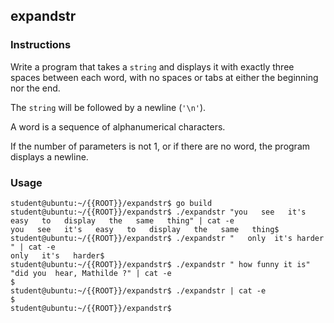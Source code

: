 ## expandstr

### Instructions

Write a program that takes a `string` and displays it with exactly three spaces
between each word, with no spaces or tabs at either the beginning nor the end.

The `string` will be followed by a newline (`'\n'`).

A word is a sequence of alphanumerical characters.

If the number of parameters is not 1, or if there are no word, the program displays
a newline.

### Usage

```console
student@ubuntu:~/{{ROOT}}/expandstr$ go build
student@ubuntu:~/{{ROOT}}/expandstr$ ./expandstr "you   see   it's   easy   to   display   the   same   thing" | cat -e
you   see   it's   easy   to   display   the   same   thing$
student@ubuntu:~/{{ROOT}}/expandstr$ ./expandstr "   only  it's harder   " | cat -e
only   it's   harder$
student@ubuntu:~/{{ROOT}}/expandstr$ ./expandstr " how funny it is" "did you  hear, Mathilde ?" | cat -e
$
student@ubuntu:~/{{ROOT}}/expandstr$ ./expandstr | cat -e
$
student@ubuntu:~/{{ROOT}}/expandstr$
```

